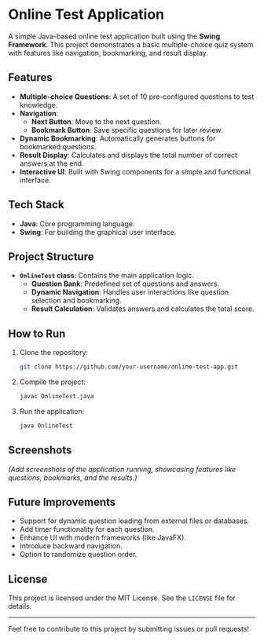 # Online Test Application

A simple Java-based online test application built using the **Swing Framework**. This project demonstrates a basic multiple-choice quiz system with features like navigation, bookmarking, and result display.

## Features

- **Multiple-choice Questions**: A set of 10 pre-configured questions to test knowledge.  
- **Navigation**:
  - **Next Button**: Move to the next question.  
  - **Bookmark Button**: Save specific questions for later review.  
- **Dynamic Bookmarking**: Automatically generates buttons for bookmarked questions.  
- **Result Display**: Calculates and displays the total number of correct answers at the end.  
- **Interactive UI**: Built with Swing components for a simple and functional interface.

## Tech Stack

- **Java**: Core programming language.  
- **Swing**: For building the graphical user interface.

## Project Structure

- **`OnlineTest` class**: Contains the main application logic.  
  - **Question Bank**: Predefined set of questions and answers.  
  - **Dynamic Navigation**: Handles user interactions like question selection and bookmarking.  
  - **Result Calculation**: Validates answers and calculates the total score.

## How to Run

1. Clone the repository:
   ```bash
   git clone https://github.com/your-username/online-test-app.git
   ```
2. Compile the project:
   ```bash
   javac OnlineTest.java
   ```
3. Run the application:
   ```bash
   java OnlineTest
   ```

## Screenshots

*(Add screenshots of the application running, showcasing features like questions, bookmarks, and the results.)*

## Future Improvements

- Support for dynamic question loading from external files or databases.  
- Add timer functionality for each question.  
- Enhance UI with modern frameworks (like JavaFX).  
- Introduce backward navigation.  
- Option to randomize question order.  

## License

This project is licensed under the MIT License. See the `LICENSE` file for details.

---

Feel free to contribute to this project by submitting issues or pull requests!

